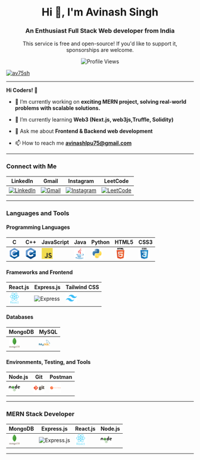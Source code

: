 <h1 align="center">Hi 👋, I'm Avinash Singh</h1>
<h3 align="center">An Enthusiast Full Stack Web developer from India</h3>

<p align="center">
  This service is free and open-source! If you'd like to support it, sponsorships are welcome.
</p>

<p align="center">
    <img src="https://img.shields.io/badge/INT__MIN-Profile%20View-blue?style=for-the-badge&labelColor=blue&color=gray" alt="Profile Views" />
</p>

<p align="left"> <a href="https://github.com/ryo-ma/github-profile-trophy"><img src="https://github-profile-trophy.vercel.app/?username=av75sh" alt="av75sh" /></a> </p>

---

**Hi Coders! 👋**
- 🔭 I’m currently working on **exciting MERN project, solving real-world problems with scalable solutions.**

- 🌱 I’m currently learning **Web3 (Next.js, web3js,Truffle, Solidity)**

- 💬 Ask me about **Frontend & Backend web development**

- 📫 How to reach me **avinashlpu75@gmail.com**

---

### Connect with Me

| LinkedIn | Gmail | Instagram | LeetCode |
|----------|-------|-----------|----------|
|<a href="https://linkedin.com/in/avinash-singh75" target="_blank"><img align="center" src="https://raw.githubusercontent.com/rahuldkjain/github-profile-readme-generator/master/src/images/icons/Social/linked-in-alt.svg" alt="LinkedIn" height="30" width="40" /></a>|<a href="mailto:avinashlpu75@gmail.com" target="_blank"><img align="center" src="https://static.vecteezy.com/system/resources/previews/020/964/377/original/gmail-mail-icon-for-web-design-free-png.png" alt="Gmail" height="30" width="40" /></a>|<a href="https://instagram.com/avinash75s" target="_blank"><img align="center" src="https://raw.githubusercontent.com/rahuldkjain/github-profile-readme-generator/master/src/images/icons/Social/instagram.svg" alt="Instagram" height="30" width="40" /></a>|<a href="https://www.leetcode.com/avinash75s" target="_blank"><img align="center" src="https://raw.githubusercontent.com/rahuldkjain/github-profile-readme-generator/master/src/images/icons/Social/leet-code.svg" alt="LeetCode" height="30" width="40" /></a>|

---

### Languages and Tools

#### Programming Languages
| C | C++ | JavaScript | Java | Python | HTML5 | CSS3 |
|---|-----|------------|------|--------|-------|------|
|<img src="https://github.com/devicons/devicon/blob/master/icons/c/c-original.svg" title="C" alt="C" width="30" height="30"/>|<img src="https://github.com/devicons/devicon/blob/master/icons/cplusplus/cplusplus-original.svg" title="C++" alt="C++" width="30" height="30"/>|<img src="https://github.com/devicons/devicon/blob/master/icons/javascript/javascript-original.svg" title="JavaScript" alt="JavaScript" width="30" height="30"/>|<img src="https://github.com/devicons/devicon/blob/master/icons/java/java-original.svg" title="Java" alt="Java" width="30" height="30"/>|<img src="https://github.com/devicons/devicon/blob/master/icons/python/python-original.svg" title="Python" alt="Python" width="30" height="30"/>|<img src="https://github.com/devicons/devicon/blob/master/icons/html5/html5-original-wordmark.svg" title="HTML5" alt="HTML5" width="30" height="30"/>|<img src="https://github.com/devicons/devicon/blob/master/icons/css3/css3-original-wordmark.svg" title="CSS3" alt="CSS3" width="30" height="30"/>|

#### Frameworks and Frontend
| React.js | Express.js | Tailwind CSS |
|----------|------------|--------------|
|<img src="https://github.com/devicons/devicon/blob/master/icons/react/react-original-wordmark.svg" title="React" alt="React" width="30" height="30"/>|<img src="https://vectorified.com/images/express-js-icon-20.png" title="Express" alt="Express" width="30" height="30"/>|<img src="https://github.com/devicons/devicon/blob/master/icons/tailwindcss/tailwindcss-plain.svg" title="Tailwind CSS" alt="Tailwind CSS" width="30" height="30"/>|

#### Databases
| MongoDB | MySQL |
|---------|-------|
|<img src="https://github.com/devicons/devicon/blob/master/icons/mongodb/mongodb-original-wordmark.svg" title="MongoDB" alt="MongoDB" width="30" height="30"/>|<img src="https://github.com/devicons/devicon/blob/master/icons/mysql/mysql-original-wordmark.svg" title="MySQL" alt="MySQL" width="30" height="30"/>|

#### Environments, Testing, and Tools
| Node.js | Git | Postman |
|---------|-----|---------|
|<img src="https://github.com/devicons/devicon/blob/master/icons/nodejs/nodejs-original-wordmark.svg" title="Node.js" alt="Node.js" width="30" height="30"/>|<img src="https://github.com/devicons/devicon/blob/master/icons/git/git-original-wordmark.svg" title="Git" alt="Git" width="30" height="30"/>|<img src="https://github.com/devicons/devicon/blob/master/icons/postman/postman-original-wordmark.svg" title="Postman" alt="Postman" width="30" height="30"/>|

---

### MERN Stack Developer
| MongoDB | Express.js | React.js | Node.js |
|---------|------------|----------|---------|
|<img src="https://github.com/devicons/devicon/blob/master/icons/mongodb/mongodb-original-wordmark.svg" title="MongoDB" alt="MongoDB" width="30" height="30"/>|<img src="https://vectorified.com/images/express-js-icon-20.png" title="Express" alt="Express.js" width="30" height="30"/>|<img src="https://github.com/devicons/devicon/blob/master/icons/react/react-original-wordmark.svg" title="React.js" alt="React.js" width="30" height="30"/>|<img src="https://github.com/devicons/devicon/blob/master/icons/nodejs/nodejs-original-wordmark.svg" title="Node.js" alt="Node.js" width="30" height="30"/>|

---
